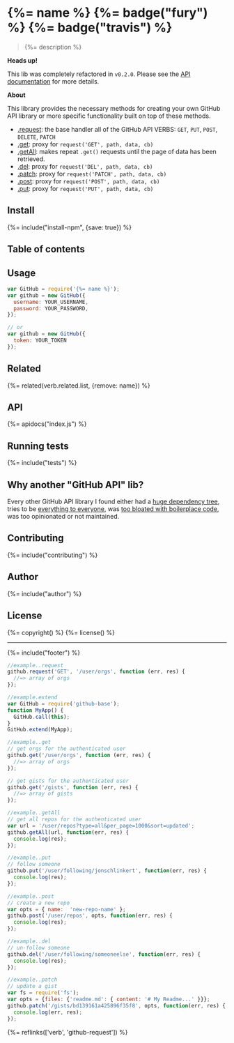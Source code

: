 # {%= name %} {%= badge("fury") %} {%= badge("travis") %}

> {%= description %}

**Heads up!**

This lib was completely refactored in `v0.2.0`. Please see the [API documentation](#API) for more details.

**About**

This library provides the necessary methods for creating your own GitHub API library or more specific functionality built on top of these methods.

- [.request](#-request): the base handler all of the GitHub API VERBS: `GET`, `PUT`, `POST`, `DELETE`, `PATCH`
- [.get](#-get): proxy for `request('GET', path, data, cb)`
- [.getAll](#-getAll): makes repeat `.get()` requests until the page of data has been retrieved.
- [.del](#-del): proxy for `request('DEL', path, data, cb)`
- [.patch](#-patch): proxy for `request('PATCH', path, data, cb)`
- [.post](#-post): proxy for `request('POST', path, data, cb)`
- [.put](#-put): proxy for `request('PUT', path, data, cb)`

## Install
{%= include("install-npm", {save: true}) %}

## Table of contents
<!-- toc -->

## Usage

```js
var GitHub = require('{%= name %}');
var github = new GitHub({
  username: YOUR_USERNAME,
  password: YOUR_PASSWORD,
});

// or 
var github = new GitHub({
  token: YOUR_TOKEN
});
```

## Related
{%= related(verb.related.list, {remove: name}) %}

## API 
{%= apidocs("index.js") %}

## Running tests
{%= include("tests") %}

## Why another "GitHub API" lib?

Every other GitHub API library I found either had a [huge dependency tree](https://github.com/sindresorhus/gh-got), tries to be [everything to everyone](https://github.com/michael/github/blob/master/package.json#L45-L56), was [too bloated with boilerplace code](https://github.com/mikedeboer/node-github/tree/master/templates), was too opinionated or not maintained.  

## Contributing
{%= include("contributing") %}

## Author
{%= include("author") %}

## License
{%= copyright() %}
{%= license() %}

***

{%= include("footer") %}


```js
//example..request
github.request('GET', '/user/orgs', function (err, res) {
  //=> array of orgs
});
```

```js
//example.extend
var GitHub = require('github-base');
function MyApp() {
  GitHub.call(this);
}
GitHub.extend(MyApp);
```

```js
//example..get
// get orgs for the authenticated user
github.get('/user/orgs', function (err, res) {
  //=> array of orgs
});

// get gists for the authenticated user
github.get('/gists', function (err, res) {
  //=> array of gists
});
```

```js
//example..getAll
// get all repos for the authenticated user
var url = '/user/repos?type=all&per_page=1000&sort=updated';
github.getAll(url, function(err, res) {
  console.log(res);
});
```

```js
//example..put
// follow someone
github.put('/user/following/jonschlinkert', function(err, res) {
  console.log(res);
});
```
```js
//example..post
// create a new repo
var opts = { name:  'new-repo-name' };
github.post('/user/repos', opts, function(err, res) {
  console.log(res);
});
```

```js
//example..del
// un-follow someone
github.del('/user/following/someoneelse', function(err, res) {
  console.log(res);
});
```

```js
//example..patch
// update a gist
var fs = require('fs');
var opts = {files: {'readme.md': { content: '# My Readme...' }}};
github.patch('/gists/bd139161a425896f35f8', opts, function(err, res) {
  console.log(err, res);
});
```

{%= reflinks(['verb', 'github-request']) %}
